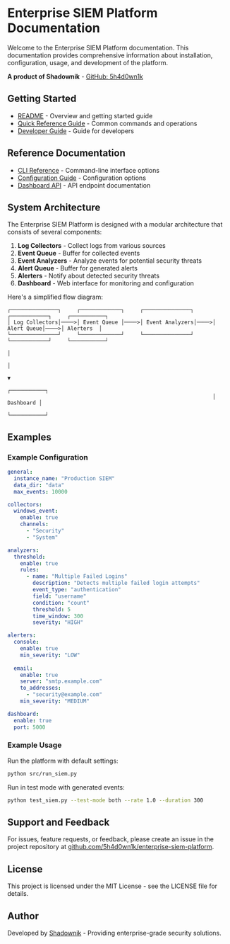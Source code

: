 # Enterprise SIEM Platform Documentation

Welcome to the Enterprise SIEM Platform documentation. This documentation provides comprehensive information about installation, configuration, usage, and development of the platform.

**A product of Shadownik** - [GitHub: 5h4d0wn1k](https://github.com/5h4d0wn1k)

## Getting Started

- [README](README.md) - Overview and getting started guide
- [Quick Reference Guide](QUICK_REFERENCE.md) - Common commands and operations
- [Developer Guide](DEVELOPER_GUIDE.md) - Guide for developers

## Reference Documentation

- [CLI Reference](CLI_REFERENCE.md) - Command-line interface options
- [Configuration Guide](CONFIG_GUIDE.md) - Configuration options
- [Dashboard API](DASHBOARD_API.md) - API endpoint documentation

## System Architecture

The Enterprise SIEM Platform is designed with a modular architecture that consists of several components:

1. **Log Collectors** - Collect logs from various sources
2. **Event Queue** - Buffer for collected events
3. **Event Analyzers** - Analyze events for potential security threats
4. **Alert Queue** - Buffer for generated alerts
5. **Alerters** - Notify about detected security threats
6. **Dashboard** - Web interface for monitoring and configuration

Here's a simplified flow diagram:

```
┌───────────────┐     ┌─────────────┐     ┌───────────────┐     ┌────────────┐     ┌───────────┐
│ Log Collectors│────>│ Event Queue │────>│ Event Analyzers│────>│ Alert Queue│────>│ Alerters  │
└───────────────┘     └─────────────┘     └───────────────┘     └────────────┘     └───────────┘
                                                                       │
                                                                       │
                                                                       ▼
                                                                 ┌───────────┐
                                                                 │ Dashboard │
                                                                 └───────────┘
```

## Examples

### Example Configuration

```yaml
general:
  instance_name: "Production SIEM"
  data_dir: "data"
  max_events: 10000

collectors:
  windows_event:
    enable: true
    channels:
      - "Security"
      - "System"

analyzers:
  threshold:
    enable: true
    rules:
      - name: "Multiple Failed Logins"
        description: "Detects multiple failed login attempts"
        event_type: "authentication"
        field: "username"
        condition: "count"
        threshold: 5
        time_window: 300
        severity: "HIGH"

alerters:
  console:
    enable: true
    min_severity: "LOW"
  
  email:
    enable: true
    server: "smtp.example.com"
    to_addresses:
      - "security@example.com"
    min_severity: "MEDIUM"

dashboard:
  enable: true
  port: 5000
```

### Example Usage

Run the platform with default settings:
```bash
python src/run_siem.py
```

Run in test mode with generated events:
```bash
python test_siem.py --test-mode both --rate 1.0 --duration 300
```

## Support and Feedback

For issues, feature requests, or feedback, please create an issue in the project repository at [github.com/5h4d0wn1k/enterprise-siem-platform](https://github.com/5h4d0wn1k/enterprise-siem-platform).

## License

This project is licensed under the MIT License - see the LICENSE file for details.

## Author

Developed by [Shadownik](https://github.com/5h4d0wn1k) - Providing enterprise-grade security solutions. 